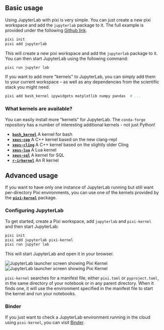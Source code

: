 
## Basic usage

Using JupyterLab with pixi is very simple.
You can just create a new pixi workspace and add the `jupyterlab` package to it.
The full example is provided under the following [Github link](https://github.com/prefix-dev/pixi/tree/main/examples/jupyterlab).

```bash
pixi init
pixi add jupyterlab
```

This will create a new pixi workspace and add the `jupyterlab` package to it. You can then start JupyterLab using the
following command:

```bash
pixi run jupyter lab
```

If you want to add more "kernels" to JupyterLab, you can simply add them to your current workspace – as well as any dependencies from the scientific stack you might need.

```bash
pixi add bash_kernel ipywidgets matplotlib numpy pandas  # ...
```

### What kernels are available?

You can easily install more "kernels" for JupyterLab. The `conda-forge` repository has a number of interesting additional kernels - not just Python!

- [**`bash_kernel`**](https://prefix.dev/channels/conda-forge/packages/bash_kernel) A kernel for bash
- [**`xeus-cpp`**](https://prefix.dev/channels/conda-forge/packages/xeus-cpp) A C++ kernel based on the new clang-repl
- [**`xeus-cling`**](https://prefix.dev/channels/conda-forge/packages/xeus-cling) A C++ kernel based on the slightly older Cling
- [**`xeus-lua`**](https://prefix.dev/channels/conda-forge/packages/xeus-lua) A Lua kernel
- [**`xeus-sql`**](https://prefix.dev/channels/conda-forge/packages/xeus-sql) A kernel for SQL
- [**`r-irkernel`**](https://prefix.dev/channels/conda-forge/packages/r-irkernel) An R kernel

## Advanced usage

<!--
Modifications to the following section are related to the README.md in https://github.com/renan-r-santos/pixi-kernel and
https://github.com/renan-r-santos/pixi-kernel-binder, please keep these two in sync by making a PR in both
-->

If you want to have only one instance of JupyterLab running but still want per-directory Pixi environments, you can use
one of the kernels provided by the [**`pixi-kernel`**](https://prefix.dev/channels/conda-forge/packages/pixi-kernel)
package.

### Configuring JupyterLab

To get started, create a Pixi workspace, add `jupyterlab` and `pixi-kernel` and then start JupyterLab:

```bash
pixi init
pixi add jupyterlab pixi-kernel
pixi run jupyter lab
```

This will start JupyterLab and open it in your browser.

![JupyterLab launcher screen showing Pixi
Kernel](https://raw.githubusercontent.com/renan-r-santos/pixi-kernel/main/assets/launch-light.png#only-light)
![JupyterLab launcher screen showing Pixi
Kernel](https://raw.githubusercontent.com/renan-r-santos/pixi-kernel/main/assets/launch-dark.png#only-dark)

`pixi-kernel` searches for a manifest file, either `pixi.toml` or `pyproject.toml`, in the same directory of your
notebook or in any parent directory. When it finds one, it will use the environment specified in the manifest file to
start the kernel and run your notebooks.

### Binder

If you just want to check a JupyterLab environment running in the cloud using `pixi-kernel`, you can visit
[Binder](https://mybinder.org/v2/gh/renan-r-santos/pixi-kernel-binder/main?labpath=example.ipynb).
